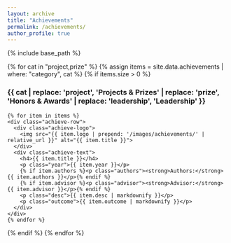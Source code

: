 ```yaml
---
layout: archive
title: "Achievements"
permalink: /achievements/
author_profile: true
---
```


{% include base_path %}

{% for cat in "project,prize" %}
  {% assign items = site.data.achievements | where: "category", cat %}
  {% if items.size > 0 %}
    <h3 id="{{ cat }}">{{ cat | replace: 'project', 'Projects & Prizes' | replace: 'prize', 'Honors & Awards' | replace: 'leadership', 'Leadership' }}</h3>

    {% for item in items %}
    <div class="achieve-row">
      <div class="achieve-logo">
        <img src="{{ item.logo | prepend: '/images/achievements/' | relative_url }}" alt="{{ item.title }}">
      </div>
      <div class="achieve-text">
        <h4>{{ item.title }}</h4>
        <p class="year">{{ item.year }}</p>
        {% if item.authors %}<p class="authors"><strong>Authors:</strong> {{ item.authors }}</p>{% endif %}
        {% if item.advisor %}<p class="advisor"><strong>Advisor:</strong> {{ item.advisor }}</p>{% endif %}
        <p class="desc">{{ item.desc | markdownify }}</p>
        <p class="outcome">{{ item.outcome | markdownify }}</p>
      </div>
    </div>
    {% endfor %}
  {% endif %}
{% endfor %}
